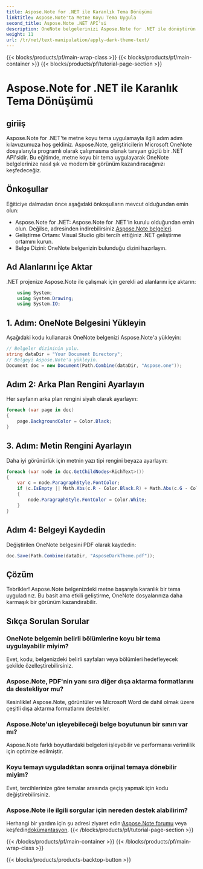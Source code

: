 ```yaml
---
title: Aspose.Note for .NET ile Karanlık Tema Dönüşümü
linktitle: Aspose.Note'ta Metne Koyu Tema Uygula
second_title: Aspose.Note .NET API'si
description: OneNote belgelerinizi Aspose.Note for .NET ile dönüştürün! Şık bir karanlık temayı zahmetsizce uygulayın. Hemen indirin ve not alma deneyiminizi geliştirin.
weight: 11
url: /tr/net/text-manipulation/apply-dark-theme-text/
---
```


{{< blocks/products/pf/main-wrap-class >}}
{{< blocks/products/pf/main-container >}}
{{< blocks/products/pf/tutorial-page-section >}}

# Aspose.Note for .NET ile Karanlık Tema Dönüşümü

## giriiş
Aspose.Note for .NET'te metne koyu tema uygulamayla ilgili adım adım kılavuzumuza hoş geldiniz. Aspose.Note, geliştiricilerin Microsoft OneNote dosyalarıyla programlı olarak çalışmasına olanak tanıyan güçlü bir .NET API'sidir. Bu eğitimde, metne koyu bir tema uygulayarak OneNote belgelerinize nasıl şık ve modern bir görünüm kazandıracağınızı keşfedeceğiz.
## Önkoşullar
Eğiticiye dalmadan önce aşağıdaki önkoşulların mevcut olduğundan emin olun:
-  Aspose.Note for .NET: Aspose.Note for .NET'in kurulu olduğundan emin olun. Değilse, adresinden indirebilirsiniz.[Aspose.Note belgeleri](https://reference.aspose.com/note/net/).
- Geliştirme Ortamı: Visual Studio gibi tercih ettiğiniz .NET geliştirme ortamını kurun.
- Belge Dizini: OneNote belgenizin bulunduğu dizini hazırlayın.
## Ad Alanlarını İçe Aktar
.NET projenize Aspose.Note ile çalışmak için gerekli ad alanlarını içe aktarın:
```csharp
    using System;
    using System.Drawing;
    using System.IO;
```
## 1. Adım: OneNote Belgesini Yükleyin
Aşağıdaki kodu kullanarak OneNote belgenizi Aspose.Note'a yükleyin:
```csharp
// Belgeler dizininin yolu.
string dataDir = "Your Document Directory";
// Belgeyi Aspose.Note'a yükleyin.
Document doc = new Document(Path.Combine(dataDir, "Aspose.one"));
```
## Adım 2: Arka Plan Rengini Ayarlayın
Her sayfanın arka plan rengini siyah olarak ayarlayın:
```csharp
foreach (var page in doc)
{
    page.BackgroundColor = Color.Black;
}
```
## 3. Adım: Metin Rengini Ayarlayın
Daha iyi görünürlük için metnin yazı tipi rengini beyaza ayarlayın:
```csharp
foreach (var node in doc.GetChildNodes<RichText>())
{
    var c = node.ParagraphStyle.FontColor;
    if (c.IsEmpty || Math.Abs(c.R - Color.Black.R) + Math.Abs(c.G - Color.Black.G) + Math.Abs(c.B - Color.Black.B) <= 30)
    {
        node.ParagraphStyle.FontColor = Color.White;
    }
}
```
## Adım 4: Belgeyi Kaydedin
Değiştirilen OneNote belgesini PDF olarak kaydedin:
```csharp
doc.Save(Path.Combine(dataDir, "AsposeDarkTheme.pdf"));
```
## Çözüm
Tebrikler! Aspose.Note belgenizdeki metne başarıyla karanlık bir tema uyguladınız. Bu basit ama etkili geliştirme, OneNote dosyalarınıza daha karmaşık bir görünüm kazandırabilir.
## Sıkça Sorulan Sorular
### OneNote belgemin belirli bölümlerine koyu bir tema uygulayabilir miyim?
Evet, kodu, belgenizdeki belirli sayfaları veya bölümleri hedefleyecek şekilde özelleştirebilirsiniz.
### Aspose.Note, PDF'nin yanı sıra diğer dışa aktarma formatlarını da destekliyor mu?
Kesinlikle! Aspose.Note, görüntüler ve Microsoft Word de dahil olmak üzere çeşitli dışa aktarma formatlarını destekler.
### Aspose.Note'un işleyebileceği belge boyutunun bir sınırı var mı?
Aspose.Note farklı boyutlardaki belgeleri işleyebilir ve performansı verimlilik için optimize edilmiştir.
### Koyu temayı uyguladıktan sonra orijinal temaya dönebilir miyim?
Evet, tercihlerinize göre temalar arasında geçiş yapmak için kodu değiştirebilirsiniz.
### Aspose.Note ile ilgili sorgular için nereden destek alabilirim?
 Herhangi bir yardım için şu adresi ziyaret edin:[Aspose.Note forumu](https://forum.aspose.com/c/note/28) veya keşfedin[dokümantasyon](https://reference.aspose.com/note/net/).
{{< /blocks/products/pf/tutorial-page-section >}}

{{< /blocks/products/pf/main-container >}}
{{< /blocks/products/pf/main-wrap-class >}}

{{< blocks/products/products-backtop-button >}}
